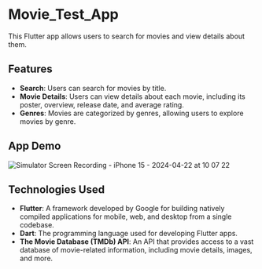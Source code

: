 # Movie_Test_App

This Flutter app allows users to search for movies and view details about them.

## Features

- **Search**: Users can search for movies by title.
- **Movie Details**: Users can view details about each movie, including its poster, overview, release date, and average rating.
- **Genres**: Movies are categorized by genres, allowing users to explore movies by genre.

## App Demo

![Simulator Screen Recording - iPhone 15 - 2024-04-22 at 10 07 22](https://github.com/Gaiypovv/Movie_App_Test/assets/114824844/f8343861-c8b4-4e29-8125-68bf28359c39)


## Technologies Used

- **Flutter**: A framework developed by Google for building natively compiled applications for mobile, web, and desktop from a single codebase.
- **Dart**: The programming language used for developing Flutter apps.
- **The Movie Database (TMDb) API**: An API that provides access to a vast database of movie-related information, including movie details, images, and more.
